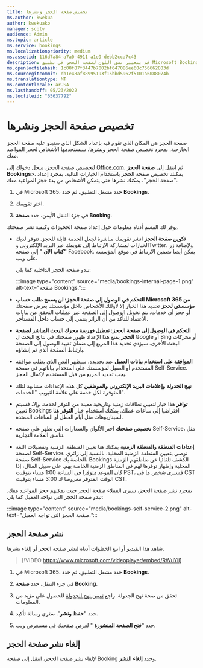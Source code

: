 ```yaml
---
title: تخصيص صفحة الحجز ونشرها
ms.author: kwekua
author: kwekuako
manager: scotv
audience: Admin
ms.topic: article
ms.service: bookings
ms.localizationpriority: medium
ms.assetid: 116d7a84-a7a0-4911-a1e9-debb2cca7c43
description: قم بتغيير نسق اللون لصفحة الحجز في تطبيق Microsoft Bookings.
ms.openlocfilehash: 1c00f87f3447b7002bf647086ee60c756662803d
ms.sourcegitcommit: db1e48af88995193f15bbd5962f5101a6088074b
ms.translationtype: MT
ms.contentlocale: ar-SA
ms.lasthandoff: 05/23/2022
ms.locfileid: "65637792"
---
```

# <a name="customize-and-publish-your-booking-page"></a>تخصيص صفحة الحجز ونشرها

صفحة الحجز هي المكان الذي تقوم فيه بإعداد الشكل الذي ستبدو عليه صفحة الحجز الخارجية. بمجرد تخصيص صفحة الحجز ونشرها، سيستخدمها الأشخاص لحجز المواعيد معك.

لتخصيص صفحة الحجز، سجل دخولك إلى [Office.com](https://office.com)، ثم انتقل إلى **صفحة** **الحجز Bookings**\>. يمكنك تخصيص صفحة الحجز باستخدام الخيارات التالية. بمجرد إعداد "صفحة الحجز"، يمكنك نشرها حتى يتمكن الأشخاص من بدء حجز المواعيد معك.

1. في Microsoft 365، حدد مشغل التطبيق، ثم حدد **Bookings**.

1. اختر تقويمك.

1. في جزء التنقل الأيمن، حدد **صفحة Booking**.

يوفر لك القسم أدناه معلومات حول إعداد صفحة الحجوزات وكيفية نشر صفحتك.

- **تكوين صفحة الحجز** انشر تقويمك مباشرة لجعل الخدمة قابلة للحجز. تتوفر لديك الخيارات لمشاركة الارتباط إلى تقويمك عبر البريد الإلكتروني وTwitter، ولإضافة زر **"كتاب الآن** " إلى صفحة Facebook. يمكن أيضا تضمين الارتباط في موقع المؤسسة على ويب.

    تبدو صفحة الحجز الداخلية كما يلي:

    :::image type="content" source="media/bookings-internal-page-1.png" alt-text="صفحة Bookings.":::

- **التحكم في الوصول إلى صفحة الحجز: لن يسمح طلب حساب Microsoft 365 من مؤسستي لحجز** تحديد هذا الخيار إلا لأولئك الأشخاص داخل مؤسستك بعرض صفحتك أو حجز أي خدمات. يتم تخويل الوصول إلى الصفحة عبر عمليات التحقق من بيانات الاعتماد للتأكد من أن الزائر ينتمي إلى حساب داخل المستأجر.

- **التحكم في الوصول إلى صفحة الحجز: تعطيل فهرسة محرك البحث المباشر لصفحة الحجز** يمنع هذا الإعداد ظهور صفحتك في نتائج البحث ل Google أو Bing أو محركات البحث الأخرى. سيؤدي تحديد هذا المربع إلى ضمان تقييد الوصول إلى الصفحة بارتباط الصفحة الذي تم إنشاؤه.

- **الموافقة على استخدام بيانات العميل** عند تحديده، سيظهر النص الذي يطلب موافقة المستخدم أو العميل لمؤسستك على استخدام بياناتهم في صفحة Self-Service. يجب تحديد المربع من قبل المستخدم لإكمال الحجز.

- **نهج الجدولة** **وإعلامات البريد الإلكتروني** **والموظفين** كل هذه الإعدادات مشابهة لتلك المتوفرة لكل خدمة على علامة التبويب "الخدمات".

- **توافر** هذا خيار لتعيين نطاقات زمنية وتاريخية معينة من التوفر لخدمة. وإلا، فسيتم تعيين Bookings افتراضيا إلى ساعات عملك. يمكنك استخدام خيار **التوفر** هنا لسيناريوهات مثل أيام العطل أو الساعات الممتدة.

- **تخصيص صفحتك** اختر الألوان والشعارات التي تظهر على صفحة Self-Service، مثل تناسق العلامة التجارية.

- **إعدادات المنطقة والمنطقة الزمنية** يمكنك هنا تعيين المنطقة الزمنية وتفضيلات اللغة لصفحة Self-Service. نوصي بتعيين المنطقة الزمنية المحلية. بالنسبة إلى زائري صفحة Self-Service الخاصة بك، Bookings الكشف تلقائيا عن مناطقهم الزمنية المحلية وإظهار توفرها لهم في المناطق الزمنية الخاصة بهم. على سبيل المثال، إذا كان الموعد متوفرا في الساعة 1:00 مساء بتوقيت PST، فسيرى شخص ما في CST الوقت المتوفر معروضا ك 3:00 مساء بتوقيت CST.

بمجرد نشر صفحة الحجز، سيرى العملاء صفحة الحجز حيث يمكنهم حجز المواعيد معك. تبدو صفحة الحجز التي تواجه العميل كما يلي:

:::image type="content" source="media/bookings-self-service-2.png" alt-text="صفحة الحجز التي تواجه العميل.":::

## <a name="publish-the-booking-page"></a>نشر صفحة الحجز

شاهد هذا الفيديو أو اتبع الخطوات أدناه لنشر صفحة الحجز أو إلغاء نشرها.

> [!VIDEO https://www.microsoft.com/videoplayer/embed/RWuYil]

1. في Microsoft 365، حدد مشغل التطبيق، ثم حدد **Bookings**.

1. في جزء التنقل، حدد **صفحة Booking**.

1. تحقق من صحة نهج الجدولة. راجع [تعيين نهج الجدولة](set-scheduling-policies.md) للحصول على مزيد من المعلومات.

1. حدد **"حفظ ونشر**". سترى رسالة تأكيد.

1. حدد **"فتح الصفحة المنشورة** " لعرض صفحتك في مستعرض ويب.

## <a name="unpublish-the-booking-page"></a>إلغاء نشر صفحة الحجز

لإلغاء نشر صفحة الحجز، انتقل إلى صفحة Booking وحدد **إلغاء النشر**.
